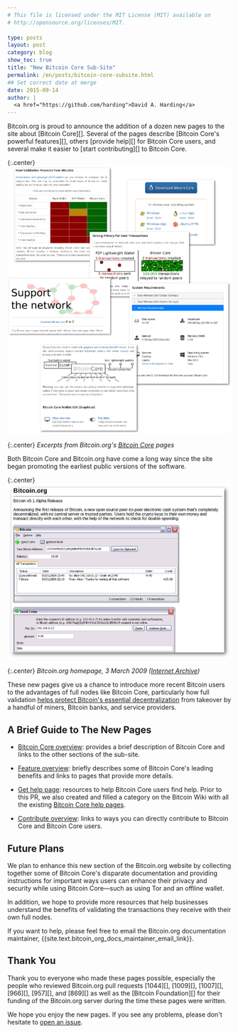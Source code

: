 ```yaml
---
# This file is licensed under the MIT License (MIT) available on
# http://opensource.org/licenses/MIT.

type: posts
layout: post
category: blog
show_toc: true
title: "New Bitcoin Core Sub-Site"
permalink: /en/posts/bitcoin-core-subsite.html
## Set correct date at merge
date: 2015-09-14
author: |
  <a href="https://github.com/harding">David A. Harding</a>
---
```


<div class="post-content" markdown="1">
Bitcoin.org is proud to announce the addition of a dozen new pages to
the site about [Bitcoin Core][].  Several of the pages describe [Bitcoin
Core's powerful features][], others [provide help][] for Bitcoin Core
users, and several make it easier to [start contributing][] to
Bitcoin Core.

{:.center}
![Excerpts from Bitcoin.org's Bitcoin Core pages](/img/blog/free/bitcoin-core-pages-collage.png)

{:.center}
*Excerpts from Bitcoin.org's <a href="/en/bitcoin-core/">Bitcoin Core</a> pages*

Both Bitcoin Core and Bitcoin.org have come a long way since the site
began promoting the earliest public versions of the software.

{:.center}
![Bitcoin.org homepage, 3 March 2009](/img/blog/free/bitcoin-org-2009-03-03.png)

{:.center}
*Bitcoin.org homepage, 3 March 2009 ([Internet Archive][])*

These new pages give us a chance to introduce more recent Bitcoin users
to the advantages of full nodes like Bitcoin Core, particularly how full
validation [helps protect Bitcoin's essential decentralization][] from
takeover by a handful of miners, Bitcoin banks, and service providers.
</div>

<div class="accordion-toggle" markdown="1">

## A Brief Guide to The New Pages
</div>
<div class="accordion-content" markdown="1">

- [Bitcoin Core overview][]: provides a brief description of Bitcoin
  Core and links to the other sections of the sub-site.

- [Feature overview][]: briefly describes some of Bitcoin Core's
  leading benefits and links to pages that provide more details.

- [Get help page][]: resources to help Bitcoin Core users find help.
  Prior to this PR, we also created and filled a category on the Bitcoin
  Wiki with all the existing [Bitcoin Core help pages][].

- [Contribute overview][]: links to ways you can directly contribute to
  Bitcoin Core and Bitcoin Core users.
</div>

<div class="accordion-toggle" markdown="1">

## Future Plans
</div>

<div class="accordion-content" markdown="1">

We plan to enhance this new section of the Bitcoin.org website by
collecting together some of Bitcoin Core's disparate documentation and
providing instructions for important ways users can enhance their privacy and
security while using Bitcoin Core—such as using Tor and an offline
wallet.

In addition, we hope to provide more resources that help businesses
understand the benefits of validating the transactions they receive with
their own full nodes.

If you want to help, please feel free to email the Bitcoin.org
documentation maintainer,
{{site.text.bitcoin_org_docs_maintainer_email_link}}.
</div>

<div class="accordion-toggle" markdown="1">

## Thank You
</div>

<div class="accordion-content" markdown="1">
Thank you to everyone who made these pages possible, especially the
people who reviewed Bitcoin.org pull requests [1044][],
[1009][], [1007][], [966][], [957][], and [869][] as well as the
[Bitcoin Foundation][] for their funding of the Bitcoin.org server
during the time these pages were written.

We hope you enjoy the new pages.  If you see any problems, please don't
hesitate to [open an issue][].

[Bitcoin Core]: /en/bitcoin-core/
[Bitcoin Core's powerful features]: /en/bitcoin-core/features/
[provide help]: /en/bitcoin-core/help
[start contributing]: /en/bitcoin-core/contribute/
[Internet Archive]: https://web.archive.org/web/20090303195936/http://bitcoin.org/
[helps protect Bitcoin's essential decentralization]: /en/bitcoin-core/features/validation#help-protect-decentralization
[bitcoin core overview]: /en/bitcoin-core/
[feature overview]: /en/bitcoin-core/features/
[get help page]: /en/bitcoin-core/help
[Bitcoin Core help pages]: https://en.bitcoin.it/wiki/Category:Bitcoin_Core_documentation
[contribute overview]: /en/bitcoin-core/contribute/
[1044]: https://github.com/bitcoin-dot-org/bitcoin.org/pull/1044
[1009]: https://github.com/bitcoin-dot-org/bitcoin.org/pull/1009
[1007]: https://github.com/bitcoin-dot-org/bitcoin.org/pull/1007
[966]: https://github.com/bitcoin-dot-org/bitcoin.org/pull/966
[957]: https://github.com/bitcoin-dot-org/bitcoin.org/pull/957
[869]: https://github.com/bitcoin-dot-org/bitcoin.org/pull/869
[Bitcoin Foundation]: https://bitcoinfoundation.org/
[open an issue]: https://github.com/bitcoin-dot-org/bitcoin.org/issues/new
</div>